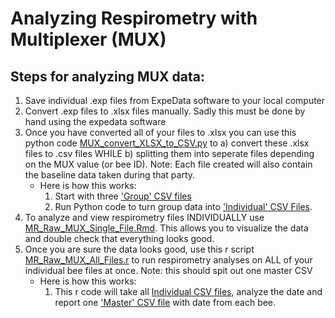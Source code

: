 # Analyzing Respirometry with Multiplexer (MUX)
## Steps for analyzing MUX data:
1. Save individual .exp files from ExpeData software to your local computer
2. Convert .exp files to .xlsx files manually. Sadly this must be done by hand using the expedata software
3. Once you have converted all of your files to .xlsx you can use this python code [MUX_convert_XLSX_to_CSV.py](https://github.com/NaugLab/Respirometry_MUX/blob/main/MUX_convert_XLSX_to_CSV.py) to a) convert these .xlsx files to .csv files WHILE b) splitting them into seperate files depending on the MUX value (or bee ID). Note: Each file created will also contain the baseline data taken during that party. 
    - Here is how this works:
         1) Start with three ['Group' CSV files](https://colostate.sharepoint.com/:f:/s/Naug-Lab/Eh85-u6ZhrNKuVfMDuVg7I0B_709_xjHMGcVSdY00JHJlQ?e=c5cIVd)
         2) Run Python code to turn group data into ['Individual' CSV Files](https://colostate.sharepoint.com/:f:/s/Naug-Lab/Enh0bHOebvdBr_CpBy64vNgBaVKoKC9PuPIYOAL4V_R_CQ?e=cJqTZ8).  
5. To analyze and view respirometry files INDIVIDUALLY use [MR_Raw_MUX_Single_File.Rmd](https://github.com/NaugLab/Respirometry_MUX/blob/main/MR_Raw_MUX_Single_File.Rmd). This allows you to visualize the data and double check that everything looks good. 
6. Once you are sure the data looks good, use this r script [MR_Raw_MUX_All_Files.r](https://github.com/NaugLab/Respirometry_MUX/blob/main/MR_Raw_MUX_All_Files.r) to run respirometry analyses on ALL of your individual bee files at once. Note: this should spit out one master CSV
     - Here is how this works:
          1) This r code will take all [Individual CSV files](https://colostate.sharepoint.com/:f:/s/Naug-Lab/Enh0bHOebvdBr_CpBy64vNgBaVKoKC9PuPIYOAL4V_R_CQ?e=cJqTZ8), analyze the date and report one ['Master' CSV file](https://colostate.sharepoint.com/:x:/s/Naug-Lab/EfFEcR0dkaRKkHAxy8GMU7cBBC1zizYvsi0Cz_WgHO7YQg?e=fnDE0q) with date from each bee. 

